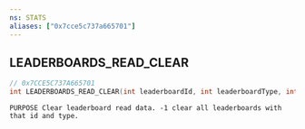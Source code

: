 ```yaml
---
ns: STATS
aliases: ["0x7cce5c737a665701"]
---
```

## LEADERBOARDS_READ_CLEAR

```c
// 0x7CCE5C737A665701
int LEADERBOARDS_READ_CLEAR(int leaderboardId, int leaderboardType, int lbIndex);
```

```
PURPOSE Clear leaderboard read data. -1 clear all leaderboards with that id and type.
```
